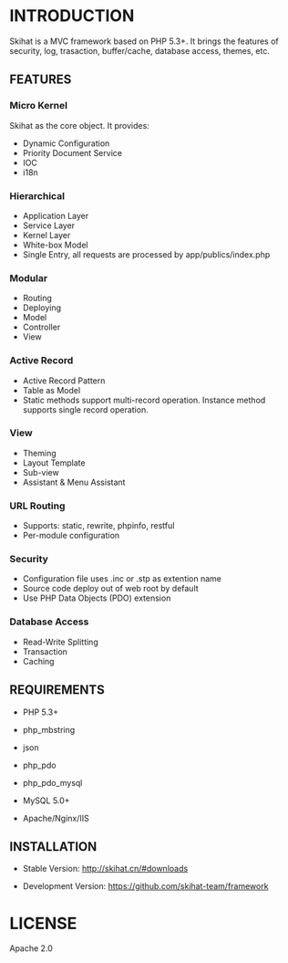 # INTRODUCTION

Skihat is a MVC framework based on PHP 5.3+. It brings the features of security, log, trasaction, buffer/cache, database access, themes, etc.


## FEATURES

### Micro Kernel
Skihat as the core object. It provides:

- Dynamic Configuration
- Priority Document Service
- IOC
- i18n

### Hierarchical

- Application Layer
- Service Layer
- Kernel Layer
- White-box Model
- Single Entry, all requests are processed by app/publics/index.php

### Modular
- Routing
- Deploying
- Model
- Controller
- View

### Active Record
- Active Record Pattern
- Table as Model
- Static methods support multi-record operation. Instance method supports single record operation.

### View
- Theming
- Layout Template
- Sub-view
- Assistant & Menu Assistant

### URL Routing

- Supports: static, rewrite, phpinfo, restful
- Per-module configuration

### Security

- Configuration file uses .inc or .stp as extention name
- Source code deploy out of web root by default
- Use PHP Data Objects (PDO) extension

### Database Access
- Read-Write Splitting
- Transaction
- Caching

## REQUIREMENTS

- PHP 5.3+

- php_mbstring

- json

- php_pdo

- php_pdo_mysql

- MySQL 5.0+

- Apache/Nginx/IIS

## INSTALLATION

- Stable Version: http://skihat.cn/#downloads

- Development Version: https://github.com/skihat-team/framework

# LICENSE
Apache 2.0
